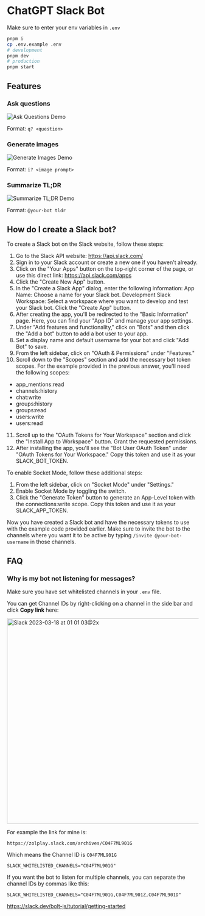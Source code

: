 # ChatGPT Slack Bot

Make sure to enter your env variables in `.env`

```bash
pnpm i
cp .env.example .env
# development
pnpm dev
# production
pnpm start
```

## Features

### Ask questions

![Ask Questions Demo](https://cdn.sanity.io/images/h37lu1pz/production/0c202a03ca243a6a5fbafdfbfc05c3cfe76d9d3e-1815x1021.png?w=850&fit=max&auto=format&dpr=2)

Format: `q? <question>`

### Generate images

![Generate Images Demo](https://cdn.sanity.io/images/h37lu1pz/production/a04e980dbc82353ca4d40a32cdd323f2603e8b0e-1806x1016.png?w=850&fit=max&auto=format&dpr=2)

Format: `i? <image prompt>`

### Summarize TL;DR

![Summarize TL;DR Demo](https://cdn.sanity.io/images/h37lu1pz/production/e0d0036c709956d5f042abe220a0717b80304b0c-2353x1324.png?w=850&fit=max&auto=format&dpr=2)

Format: `@your-bot tldr`

## How do I create a Slack bot?

To create a Slack bot on the Slack website, follow these steps:

1. Go to the Slack API website: https://api.slack.com/
2. Sign in to your Slack account or create a new one if you haven't already.
3. Click on the "Your Apps" button on the top-right corner of the page, or use this direct link: https://api.slack.com/apps
4. Click the "Create New App" button.
5. In the "Create a Slack App" dialog, enter the following information:
   App Name: Choose a name for your Slack bot.
   Development Slack Workspace: Select a workspace where you want to develop and test your Slack bot.
   Click the "Create App" button.
6. After creating the app, you'll be redirected to the "Basic Information" page. Here, you can find your "App ID" and manage your app settings.
7. Under "Add features and functionality," click on "Bots" and then click the "Add a bot" button to add a bot user to your app.
8. Set a display name and default username for your bot and click "Add Bot" to save.
9. From the left sidebar, click on "OAuth & Permissions" under "Features."
10. Scroll down to the "Scopes" section and add the necessary bot token scopes. For the example provided in the previous answer, you'll need the following scopes:

- app_mentions:read
- channels:history
- chat:write
- groups:history
- groups:read
- users:write
- users:read

11. Scroll up to the "OAuth Tokens for Your Workspace" section and click the "Install App to Workspace" button. Grant the requested permissions.
12. After installing the app, you'll see the "Bot User OAuth Token" under "OAuth Tokens for Your Workspace." Copy this token and use it as your SLACK_BOT_TOKEN.

To enable Socket Mode, follow these additional steps:

1. From the left sidebar, click on "Socket Mode" under "Settings."
2. Enable Socket Mode by toggling the switch.
3. Click the "Generate Token" button to generate an App-Level token with the connections:write scope. Copy this token and use it as your SLACK_APP_TOKEN.

Now you have created a Slack bot and have the necessary tokens to use with the example code provided earlier. Make sure to invite the bot to the channels where you want it to be active by typing `/invite @your-bot-username` in those channels.

## FAQ

### Why is my bot not listening for messages?

Make sure you have set whitelisted channels in your `.env` file.

You can get Channel IDs by right-clicking on a channel in the side bar and click **Copy link** here:

<img width="538" alt="Slack 2023-03-18 at 01 01 03@2x" src="https://user-images.githubusercontent.com/10830749/225970561-e16d585b-ee9e-4f9e-ab15-276932316731.png">

For example the link for mine is:

```
https://zolplay.slack.com/archives/C04F7ML901G
```

Which means the Channel ID is `C04F7ML901G`

```
SLACK_WHITELISTED_CHANNELS="C04F7ML901G"
```

If you want the bot to listen for multiple channels, you can separate the channel IDs by commas like this:

```
SLACK_WHITELISTED_CHANNELS="C04F7ML901G,C04F7ML901Z,C04F7ML901D"
```

https://slack.dev/bolt-js/tutorial/getting-started